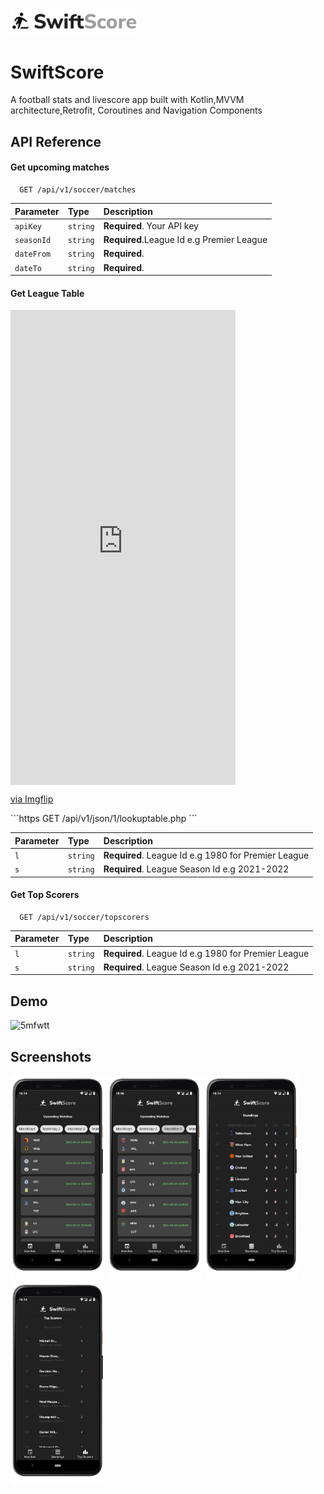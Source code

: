 <p align="left">
  <img src="/images/swiftscorelogo.png" width="40%" height="40%"/>
</p>

# SwiftScore

A football stats and livescore app built with Kotlin,MVVM architecture,Retrofit, Coroutines and Navigation Components

## API Reference

#### Get upcoming matches

```https
  GET /api/v1/soccer/matches
```

| Parameter | Type     | Description                |
| :-------- | :------- | :------------------------- |
| `apiKey` | `string` | **Required**. Your API key |
| `seasonId` | `string` | **Required**.League Id e.g Premier League|
| `dateFrom` | `string` | **Required**.|
| `dateTo` | `string` | **Required**.|

#### Get League Table
<div style="width:360px;max-width:100%;"><div style="height:0;padding-bottom:211.11%;position:relative;"><iframe width="360" height="760" style="position:absolute;top:0;left:0;width:100%;height:100%;" frameBorder="0" src="https://imgflip.com/embed/5mfu1z"></iframe></div><p><a href="https://imgflip.com/gif/5mfu1z">via Imgflip</a></p></div>
```https
  GET /api/v1/json/1/lookuptable.php
```

| Parameter | Type     | Description                       |
| :-------- | :------- | :-------------------------------- |
| `l`      | `string` | **Required**. League Id e.g 1980 for Premier League |
| `s`      | `string` | **Required**. League Season Id e.g 2021-2022 |

#### Get Top Scorers

```https
  GET /api/v1/soccer/topscorers
```

| Parameter | Type     | Description                       |
| :-------- | :------- | :-------------------------------- |
| `l`      | `string` | **Required**. League Id e.g 1980 for Premier League |
| `s`      | `string` | **Required**. League Season Id e.g 2021-2022 |


## Demo

![5mfwtt](https://user-images.githubusercontent.com/72180010/132766680-472fb92a-e321-4058-8815-ed7f84d331c5.gif)


## Screenshots

<p align="left">
<img src="/images/upcomingmatches.png" width="30%" height="30%"/> 
<img src="/images/pastscores.png" width="30%" height="30%"/> 
<img src="/images/leaguetable.png" width="30%" height="30%"/>
<img src="/images/topscorers.png" width="30%" height="30%"/>
</p>

